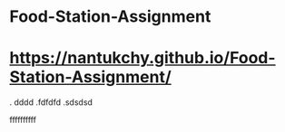 # Food-Station-Assignment
# https://nantukchy.github.io/Food-Station-Assignment/
. dddd
 .fdfdfd
 .sdsdsd
 
ffffffffff
